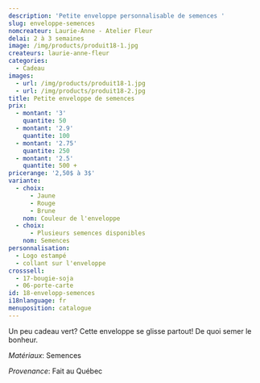 ```yaml
---
description: 'Petite enveloppe personnalisable de semences '
slug: enveloppe-semences
nomcreateur: Laurie-Anne - Atelier Fleur
delai: 2 à 3 semaines
image: /img/products/produit18-1.jpg
createurs: laurie-anne-fleur
categories:
  - Cadeau
images:
  - url: /img/products/produit18-1.jpg
  - url: /img/products/produit18-2.jpg
title: Petite enveloppe de semences
prix:
  - montant: '3'
    quantite: 50
  - montant: '2.9'
    quantite: 100
  - montant: '2.75'
    quantite: 250
  - montant: '2.5'
    quantite: 500 +
pricerange: '2,50$ à 3$'
variante:
  - choix:
      - Jaune
      - Rouge
      - Brune
    nom: Couleur de l'enveloppe
  - choix:
      - Plusieurs semences disponibles
    nom: Semences
personnalisation:
  - Logo estampé
  - collant sur l'enveloppe
crosssell:
  - 17-bougie-soja
  - 06-porte-carte
id: 18-envelopp-semences
i18nlanguage: fr
menuposition: catalogue
---
```

Un peu cadeau vert? Cette enveloppe se glisse partout! De quoi semer le bonheur.

_Matériaux_: Semences

*Provenance*: Fait au Québec



